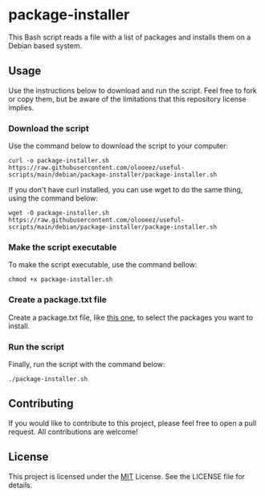 # package-installer

This Bash script reads a file with a list of packages and installs them on a Debian based system.

## Usage

Use the instructions below to download and run the script. Feel free to fork or copy them, but be aware of the limitations that this repository license implies.

### Download the script

Use the command below to download the script to your computer:

```
curl -o package-installer.sh https://raw.githubusercontent.com/olooeez/useful-scripts/main/debian/package-installer/package-installer.sh
```

If you don't have curl installed, you can use wget to do the same thing, using the command below:

```
wget -O package-installer.sh https://raw.githubusercontent.com/olooeez/useful-scripts/main/debian/package-installer/package-installer.sh
```

### Make the script executable

To make the script executable, use the command bellow:

```
chmod +x package-installer.sh
```

### Create a package.txt file

Create a package.txt file, like [this one](https://raw.githubusercontent.com/olooeez/useful-scripts/main/debian/package-installer/packages.txt), to select the packages you want to install.

### Run the script

Finally, run the script with the command below:

```
./package-installer.sh
```

## Contributing

If you would like to contribute to this project, please feel free to open a pull request. All contributions are welcome!

## License

This project is licensed under the [MIT](https://github.com/olooeez/useful-scripts/blob/main/LICENSE) License. See the LICENSE file for details.
